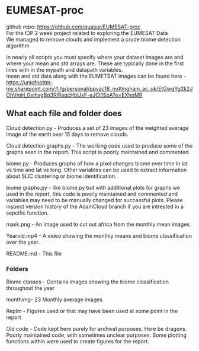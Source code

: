 # EUMESAT-proc
github repo: https://github.com/quasur/EUMESAT-proc  
For the IDP  2 week project related to exploring the EUMESAT Data  
We managed to remove clouds and implement a crude biome detection algorithm  

In nearly all scripts you must specify where your dataset images are and where your mean and std arrays are. These are typically done in the first lines with in the mypath and datapath variables.  
mean and std data along with the EUMETSAT images can be found here - https://uniofnottm-my.sharepoint.com/:f:/g/personal/ppyac18_nottingham_ac_uk/EtGwgYg2k2JOhVmH_0eihxgBg3RlRaqcHbUxF-eJCt1SoA?e=EXhoMR
  
## What each file and folder does
Cloud detection.py - Produces a set of 23 images of the weighted average image of the earth over 15 days to remove clouds.  

Cloud detection graphs.py - The working code used to produce some of the graphs seen in the report. This script is poorly maintained and commented.  

biome.py - Produces graphs of how a pixel changes biome over time in lat vs time and lat vs long. Other variables can be used to extract information about SLIC clustering or biome identification.  

biome graphs.py - like biome.py but with additional plots for graphs we used in the report, this code is poorly maintained and commented and variables may need to be manually changed for successful plots. Please inspect version history of the AdamCloud branch if you are intrested in a sepcific function.  

mask.png - An image used to cut out africa from the monthly mean images.  

Yearvid.mp4 - A video showing the monthly means and biome classification over the year.  

README.md - This file  

### Folders

Biome classes - Contains images showing the biome classification throughout the year  

monthimg- 23 Monthly average images  

RepIm - Figures used or that may have been used at some point in the report  

Old code - Code kept here purely for archival purposes. Here be dragons. Poorly maintained code, with sometimes unclear purposes. Some plotting functions within were used to create figures for the report.  
